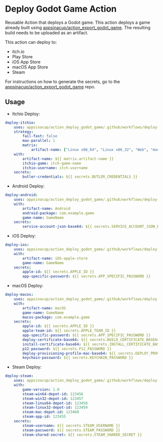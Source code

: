 # Deploy Godot Game Action

Reusable Action that deploys a Godot game. This action deploys a game already built using [appsinacup/action_export_godot_game](https://github.com/appsinacup/action_export_godot_game). The resulting build needs to be uploaded as an artifact.

This action can deploy to:
- itch.io
- Play Store
- iOS App Store
- macOS App Store
- Steam

For instructions on how to generate the secrets, go to the [appsinacup/action_export_godot_game](https://github.com/appsinacup/action_export_godot_game) repo.

## Usage

- Itchio Deploy:

```yml
deploy-itchio:
    uses: appsinacup/action_deploy_godot_game/.github/workflows/deploy-itchio.yml@main
    strategy:
        fail-fast: false
        max-parallel: 1
        matrix:
            artifact-name: ["Linux x86_64", "Linux x86_32", "Web", "macOS", "Windows Desktop x86_64", "Windows Desktop x86_32", "Windows Desktop arm64"]
    with:
        artifact-name: ${{ matrix.artifact-name }}
        itchio-game: itch-game-name
        itchio-username: itch-username
    secrets:
        butler-credentials: ${{ secrets.BUTLER_CREDENTIALS }}
```

- Android Deploy:

```yml
deploy-android:
    uses: appsinacup/action_deploy_godot_game/.github/workflows/deploy-android.yml@main
    with:
        artifact-name: Android
        android-package: com.example.game
        game-name: GameName
    secrets:
        service-account-json-base64: ${{ secrets.SERVICE_ACCOUNT_JSON_BASE64 }}
```

- iOS Deploy:

```yml
deploy-ios:
    uses: appsinacup/action_deploy_godot_game/.github/workflows/deploy-ios.yml@main
    with:
        artifact-name: iOS-apple-store
        game-name: GameName
    secrets:
        apple-id: ${{ secrets.APPLE_ID }}
        app-specific-password: ${{ secrets.APP_SPECIFIC_PASSWORD }}
```

- macOS Deploy:

```yml
deploy-macos:
    uses: appsinacup/action_deploy_godot_game/.github/workflows/deploy-macos.yml@main
    with:
        artifact-name: macOS
        game-name: GameName
        macos-package: com.example.game
    secrets:
        apple-id: ${{ secrets.APPLE_ID }}
        apple-team-id: ${{ secrets.APPLE_TEAM_ID }}
        app-specific-password: ${{ secrets.APP_SPECIFIC_PASSWORD }}
        deploy-certificate-base64: ${{ secrets.BUILD_CERTIFICATE_BASE64 }}
        install-certificate-base64: ${{ secrets.INSTALL_CERTIFICATE_BASE64 }}
        p12-password: ${{ secrets.P12_PASSWORD }}
        deploy-provisioning-profile-mac-base64: ${{ secrets.DEPLOY_PROVISION_PROFILE_MAC_BASE64 }}
        keychain-password: ${{ secrets.KEYCHAIN_PASSWORD }}
```

- Steam Deploy:

```yml
deploy-steam:
    uses: appsinacup/action_deploy_godot_game/.github/workflows/deploy-steam.yml@main
    with:
        game-version: 1.0
        steam-win64-depot-id: 123456
        steam-win32-depot-id: 123457
        steam-linux64-depot-id: 123458
        steam-linux32-depot-id: 123459
        steam-mac-depot-id: 123460
        steam-app-id: 123455
    secrets:
        steam-username: ${{ secrets.STEAM_USERNAME }}
        steam-password: ${{ secrets.STEAM_PASSWORD }}
        steam-shared-secret: ${{ secrets.STEAM_SHARED_SECRET }}
```
